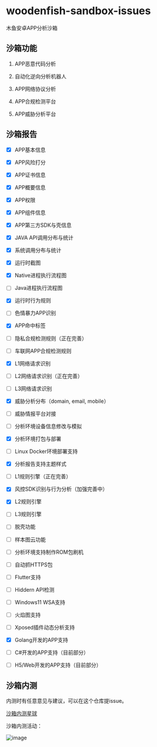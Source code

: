 # woodenfish-sandbox-issues

木鱼安卓APP分析沙箱


## 沙箱功能

1. APP恶意代码分析

2. 自动化逆向分析机器人

3. APP网络协议分析

4. APP合规检测平台

5. APP威胁分析平台


## 沙箱报告

- [x] APP基本信息

- [x] APP风险打分

- [x] APP证书信息

- [x] APP概要信息

- [x] APP权限

- [x] APP组件信息

- [x] APP第三方SDK与壳信息

- [x] JAVA API调用分布与统计

- [x] 系统调用分布与统计

- [x] 运行时截图

- [x] Native进程执行流程图

- [ ] Java进程执行流程图

- [x] 运行时行为规则

- [ ] 色情暴力APP识别

- [x] APP命中标签

- [ ] 隐私合规检测规则（正在完善）

- [ ] 车联网APP合规检测规则

- [x] L1网络请求识别

- [ ] L2网络请求识别（正在完善）

- [ ] L3网络请求识别

- [x] 威胁分析分布（domain, email, mobile）

- [ ] 威胁情报平台对接

- [ ] 分析环境设备信息修改与模拟

- [x] 分析环境打包与部署

- [ ] Linux Docker环境部署支持

- [x] 分析报告支持主题样式

- [ ] L1规则引擎（正在完善）

- [x] 风控SDK识别与行为分析（加强完善中）

- [x] L2规则引擎

- [ ] L3规则引擎

- [ ] 脱壳功能

- [ ] 样本图云功能

- [ ] 分析环境支持制作ROM包刷机

- [ ] 自动抓HTTPS包

- [ ] Flutter支持

- [ ] Hiddern API检测

- [ ] Windows11 WSA支持

- [ ] 火焰图支持

- [ ] Xposed插件动态分析支持

- [x] Golang开发的APP支持

- [ ] C#开发的APP支持（目前部分）

- [ ] H5/Web开发的APP支持（目前部分）


## 沙箱内测

内测时有任意意见与建议，可以在这个仓库提issue。

[沙箱内测星球](https://wx.zsxq.com/dweb2/index/group/51122882448514)

沙箱内测活动：

![image](https://user-images.githubusercontent.com/1672927/184568831-0cf96ca3-30c9-4e21-a7e8-1b9aa0ea4a82.png)

